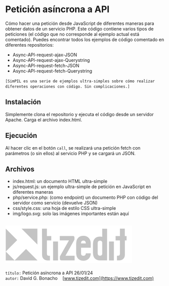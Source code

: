 
# Petición asíncrona a API 
Cómo hacer una petición desde JavaScript de diferentes maneras para obtener datos de un servicio PHP. Este código contiene varios tipos de peticiones (el código que no corresponde al ejemplo actual está comentado). Puedes encontrar todos los ejemplos de código comentado en diferentes repositorios:
- Async-API-request-ajax-JSON
- Async-API-request-ajax-Querystring
- Async-API-request-fetch-JSON
- Async-API-request-fetch-Querystring

`[SimPIL es una serie de ejemplos ultra-simples sobre cómo realizar diferentes operaciones con código. Sin complicaciones.]`

## Instalación
Simplemente clona el repositorio y ejecuta el código desde un servidor Apache. Carga el archivo index.html. 

## Ejecución
Al hacer clic en el botón `call`, se realizará una petición fetch con parámetros (o sin ellos) al servicio PHP y se cargará un JSON.

## Archivos

- index.html: un documento HTML ultra-simple 
- js/request.js: un ejemplo ultra-simple de petición en JavaScript en diferentes maneras
- php/service.php: (como endpoint) un documento PHP con código del servidor como servicio (devuelve JSON)
- css/style.css: una hoja de estilo CSS ultra-simple
- img/logo.svg: solo las imágenes importantes están aquí


![](img/logo.svg)
---
`título:` Petición asíncrona a API  26/01/24\
`autor:` David G. Bonacho &nbsp;&nbsp;  [www.tizedit.com](https://www.tizedit.com)

